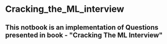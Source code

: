 # Cracking_the_ML_interview

## This notbook is an implementation of Questions presented in book - "Cracking The ML Interview"
